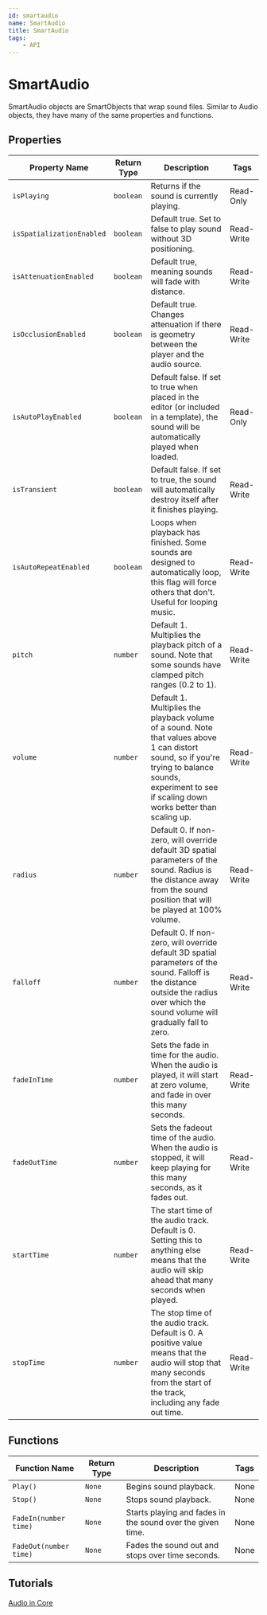 ```yaml
---
id: smartaudio
name: SmartAudio
title: SmartAudio
tags:
    - API
---
```


# SmartAudio

SmartAudio objects are SmartObjects that wrap sound files. Similar to Audio objects, they have many of the same properties and functions.

## Properties

| Property Name | Return Type | Description | Tags |
| -------- | ----------- | ----------- | ---- |
| `isPlaying` | `boolean` | Returns if the sound is currently playing. | Read-Only |
| `isSpatializationEnabled` | `boolean` | Default true. Set to false to play sound without 3D positioning. | Read-Write |
| `isAttenuationEnabled` | `boolean` | Default true, meaning sounds will fade with distance. | Read-Write |
| `isOcclusionEnabled` | `boolean` | Default true. Changes attenuation if there is geometry between the player and the audio source. | Read-Write |
| `isAutoPlayEnabled` | `boolean` | Default false. If set to true when placed in the editor (or included in a template), the sound will be automatically played when loaded. | Read-Only |
| `isTransient` | `boolean` | Default false. If set to true, the sound will automatically destroy itself after it finishes playing. | Read-Write |
| `isAutoRepeatEnabled` | `boolean` | Loops when playback has finished. Some sounds are designed to automatically loop, this flag will force others that don't. Useful for looping music. | Read-Write |
| `pitch` | `number` | Default 1. Multiplies the playback pitch of a sound. Note that some sounds have clamped pitch ranges (0.2 to 1). | Read-Write |
| `volume` | `number` | Default 1. Multiplies the playback volume of a sound. Note that values above 1 can distort sound, so if you're trying to balance sounds, experiment to see if scaling down works better than scaling up. | Read-Write |
| `radius` | `number` | Default 0. If non-zero, will override default 3D spatial parameters of the sound. Radius is the distance away from the sound position that will be played at 100% volume. | Read-Write |
| `falloff` | `number` | Default 0. If non-zero, will override default 3D spatial parameters of the sound. Falloff is the distance outside the radius over which the sound volume will gradually fall to zero. | Read-Write |
| `fadeInTime` | `number` | Sets the fade in time for the audio. When the audio is played, it will start at zero volume, and fade in over this many seconds. | Read-Write |
| `fadeOutTime` | `number` | Sets the fadeout time of the audio. When the audio is stopped, it will keep playing for this many seconds, as it fades out. | Read-Write |
| `startTime` | `number` | The start time of the audio track. Default is 0. Setting this to anything else means that the audio will skip ahead that many seconds when played. | Read-Write |
| `stopTime` | `number` | The stop time of the audio track. Default is 0. A positive value means that the audio will stop that many seconds from the start of the track, including any fade out time. | Read-Write |

## Functions

| Function Name | Return Type | Description | Tags |
| -------- | ----------- | ----------- | ---- |
| `Play()` | `None` | Begins sound playback. | None |
| `Stop()` | `None` | Stops sound playback. | None |
| `FadeIn(number time)` | `None` | Starts playing and fades in the sound over the given time. | None |
| `FadeOut(number time)` | `None` | Fades the sound out and stops over time seconds. | None |

## Tutorials

[Audio in Core](../references/audio_reference.md)
